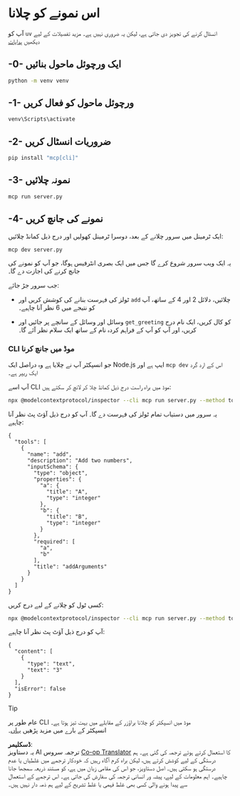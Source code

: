 <!--
CO_OP_TRANSLATOR_METADATA:
{
  "original_hash": "d26f746e21775c30b4d7ed97962b24df",
  "translation_date": "2025-08-18T14:16:28+00:00",
  "source_file": "03-GettingStarted/01-first-server/solution/python/README.md",
  "language_code": "ur"
}
-->
# اس نمونے کو چلانا

آپ کو `uv` انسٹال کرنے کی تجویز دی جاتی ہے، لیکن یہ ضروری نہیں ہے۔ مزید تفصیلات کے لیے دیکھیں [ہدایات](https://docs.astral.sh/uv/#highlights)

## -0- ایک ورچوئل ماحول بنائیں

```bash
python -m venv venv
```

## -1- ورچوئل ماحول کو فعال کریں

```bash
venv\Scripts\activate
```

## -2- ضروریات انسٹال کریں

```bash
pip install "mcp[cli]"
```

## -3- نمونہ چلائیں

```bash
mcp run server.py
```

## -4- نمونے کی جانچ کریں

ایک ٹرمینل میں سرور چلانے کے بعد، دوسرا ٹرمینل کھولیں اور درج ذیل کمانڈ چلائیں:

```bash
mcp dev server.py
```

یہ ایک ویب سرور شروع کرے گا جس میں ایک بصری انٹرفیس ہوگا، جو آپ کو نمونے کی جانچ کرنے کی اجازت دے گا۔

جب سرور جڑ جائے:

- ٹولز کی فہرست بنانے کی کوشش کریں اور `add` چلائیں، دلائل 2 اور 4 کے ساتھ، آپ کو نتیجے میں 6 نظر آنا چاہیے۔

- وسائل اور وسائل کے سانچے پر جائیں اور `get_greeting` کو کال کریں، ایک نام درج کریں، اور آپ کو آپ کے فراہم کردہ نام کے ساتھ ایک سلام نظر آئے گا۔

### CLI موڈ میں جانچ کرنا

جو انسپکٹر آپ نے چلایا ہے وہ دراصل ایک Node.js ایپ ہے اور `mcp dev` اس کے ارد گرد ایک ریپر ہے۔

آپ اسے CLI موڈ میں براہ راست درج ذیل کمانڈ چلا کر لانچ کر سکتے ہیں:

```bash
npx @modelcontextprotocol/inspector --cli mcp run server.py --method tools/list
```

یہ سرور میں دستیاب تمام ٹولز کی فہرست دے گا۔ آپ کو درج ذیل آؤٹ پٹ نظر آنا چاہیے:

```text
{
  "tools": [
    {
      "name": "add",
      "description": "Add two numbers",
      "inputSchema": {
        "type": "object",
        "properties": {
          "a": {
            "title": "A",
            "type": "integer"
          },
          "b": {
            "title": "B",
            "type": "integer"
          }
        },
        "required": [
          "a",
          "b"
        ],
        "title": "addArguments"
      }
    }
  ]
}
```

کسی ٹول کو چلانے کے لیے درج کریں:

```bash
npx @modelcontextprotocol/inspector --cli mcp run server.py --method tools/call --tool-name add --tool-arg a=1 --tool-arg b=2
```

آپ کو درج ذیل آؤٹ پٹ نظر آنا چاہیے:

```text
{
  "content": [
    {
      "type": "text",
      "text": "3"
    }
  ],
  "isError": false
}
```

> [!TIP]  
> عام طور پر CLI موڈ میں انسپکٹر کو چلانا براؤزر کے مقابلے میں بہت تیز ہوتا ہے۔  
> انسپکٹر کے بارے میں مزید پڑھیں [یہاں](https://github.com/modelcontextprotocol/inspector)۔

**ڈسکلیمر**:  
یہ دستاویز AI ترجمہ سروس [Co-op Translator](https://github.com/Azure/co-op-translator) کا استعمال کرتے ہوئے ترجمہ کی گئی ہے۔ ہم درستگی کے لیے کوشش کرتے ہیں، لیکن براہ کرم آگاہ رہیں کہ خودکار ترجمے میں غلطیاں یا عدم درستگی ہو سکتی ہیں۔ اصل دستاویز، جو اس کی مقامی زبان میں ہے، کو مستند ذریعہ سمجھا جانا چاہیے۔ اہم معلومات کے لیے، پیشہ ور انسانی ترجمہ کی سفارش کی جاتی ہے۔ اس ترجمے کے استعمال سے پیدا ہونے والی کسی بھی غلط فہمی یا غلط تشریح کے لیے ہم ذمہ دار نہیں ہیں۔